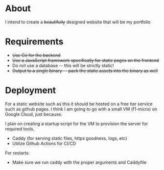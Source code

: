 # About

I intend to create a ~~beautifully~~ designed website that will be my portfolio

# Requirements

- ~~Use Go for the backend~~
- ~~Use a JavaScript framework specifically for static pages on the frontend~~
- Do not use a database -- this will be strictly static!
- ~~Output to a single binary -- pack the static assets into the binary as well~~

# Deployment

For a static website such as this it should be hosted on a free tier service such as github pages. I think I am going to go with a small VM (f1-micro) on Google Cloud, just because.

I plan on creating a startup script for the VM to provision the server for required tools.

- Caddy (for serving static files, https goodness, logs, etc)
- Utilize Github Actions for CI/CD

For restarts:

- Make sure we run caddy with the proper arguments and Caddyfile
